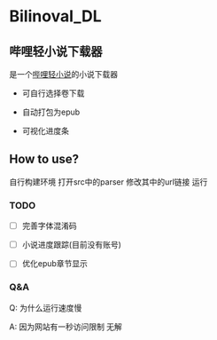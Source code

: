 # Bilinoval_DL

## 哔哩轻小说下载器

是一个[哔哩轻小说](https://www.linovelib.com/)的小说下载器

- 可自行选择卷下载

- 自动打包为epub

- 可视化进度条

## How to use?

自行构建环境  打开src中的parser 修改其中的url链接  运行

### TODO

- [ ] 完善字体混淆码

- [ ] 小说进度跟踪(目前没有账号)

- [ ] 优化epub章节显示

### Q&A

Q: 为什么运行速度慢

A: 因为网站有一秒访问限制 无解
